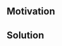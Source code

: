 <!--
Thank you for your Pull Request. Please provide a description above and review
the requirements below.

Bug fixes and new features should include tests.

Contributors guide: https://github.com/hyperium/tonic/blob/master/CONTRIBUTING.md
-->

## Motivation

<!--
Explain the context and why you're making that change. What is the problem
you're trying to solve? If a new feature is being added, describe the intended
use case that feature fulfills.
-->

## Solution

<!--
Summarize the solution and provide any necessary context needed to understand
the code change.
-->

